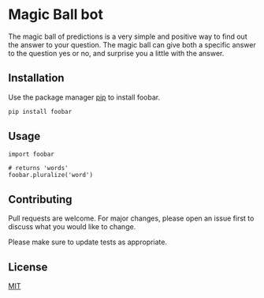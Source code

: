 # Magic Ball bot

The magic ball of predictions is a very simple and positive way to find out the answer to your question. The magic ball can give both a specific answer to the question yes or no, and surprise you a little with the answer.

## Installation

Use the package manager [pip](https://pip.pypa.io/en/stable/) to install foobar.

```bash
pip install foobar
```

## Usage

```text
import foobar

# returns 'words'
foobar.pluralize('word')
```

## Contributing
Pull requests are welcome. For major changes, please open an issue first to discuss what you would like to change.

Please make sure to update tests as appropriate.

## License
[MIT](https://choosealicense.com/licenses/mit/)